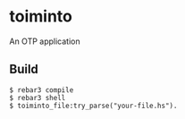 toiminto
=====

An OTP application

Build
-----

    $ rebar3 compile
    $ rebar3 shell
    $ toiminto_file:try_parse("your-file.hs").

